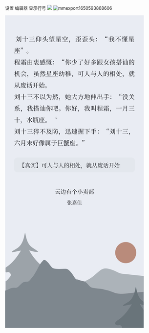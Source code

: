

设置 编辑器 显示行号
![](https://gitee.com/cyddgi/picture-store/raw/master/img/20210430212555.png)
![mmexport1650593868606](https://s2.loli.net/2022/04/22/UWjA8Zx1M5OEmpS.png)

![](IMG_分享卡片_20220422175545.png)
